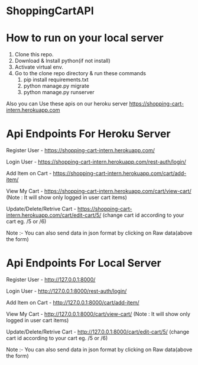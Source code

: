# ShoppingCartAPI


# How to run on your local server
1. Clone this repo.
2. Download & Install python(if not install)
3. Activate virtual env.
5. Go to the clone repo directory & run these commands
   1) pip install requirements.txt
   2)  python manage.py migrate
   3)  python manage.py runserver

Also you can Use these apis on our heroku server https://shopping-cart-intern.herokuapp.com

# Api Endpoints For Heroku Server

Register User - https://shopping-cart-intern.herokuapp.com/

Login User - https://shopping-cart-intern.herokuapp.com/rest-auth/login/

Add Item on Cart - https://shopping-cart-intern.herokuapp.com/cart/add-item/

View My Cart - https://shopping-cart-intern.herokuapp.com/cart/view-cart/  (Note : It will show only logged in user cart items)

Update/Delete/Retrive Cart - https://shopping-cart-intern.herokuapp.com/cart/edit-cart/5/  (change cart id according to your cart eg. /5 or /6)

Note :- You can also send data in json format by clicking on Raw data(above the form)


# Api Endpoints For Local Server

Register User - http://127.0.0.1:8000/

Login User - http://127.0.0.1:8000/rest-auth/login/

Add Item on Cart - http://127.0.0.1:8000/cart/add-item/

View My Cart - http://127.0.0.1:8000/cart/view-cart/  (Note : It will show only logged in user cart items)

Update/Delete/Retrive Cart - http://127.0.0.1:8000/cart/edit-cart/5/  (change cart id according to your cart eg. /5 or /6)

Note :- You can also send data in json format by clicking on Raw data(above the form)
